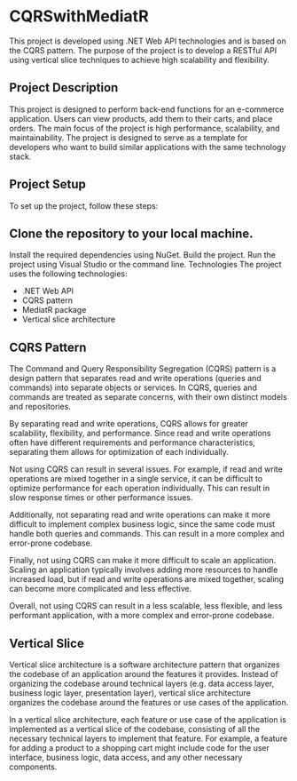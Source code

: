 # CQRSwithMediatR

This project is developed using .NET Web API technologies and is based on the CQRS pattern. The purpose of the project is to develop a RESTful API using vertical slice techniques to achieve high scalability and flexibility.

## Project Description
This project is designed to perform back-end functions for an e-commerce application. Users can view products, add them to their carts, and place orders. The main focus of the project is high performance, scalability, and maintainability. The project is designed to serve as a template for developers who want to build similar applications with the same technology stack.

## Project Setup
To set up the project, follow these steps:

## Clone the repository to your local machine.
Install the required dependencies using NuGet.
Build the project.
Run the project using Visual Studio or the command line.
Technologies
The project uses the following technologies:

* .NET Web API
* CQRS pattern
* MediatR package
* Vertical slice architecture

## CQRS Pattern
The Command and Query Responsibility Segregation (CQRS) pattern is a design pattern that separates read and write operations (queries and commands) into separate objects or services. In CQRS, queries and commands are treated as separate concerns, with their own distinct models and repositories.

By separating read and write operations, CQRS allows for greater scalability, flexibility, and performance. Since read and write operations often have different requirements and performance characteristics, separating them allows for optimization of each individually.

Not using CQRS can result in several issues. For example, if read and write operations are mixed together in a single service, it can be difficult to optimize performance for each operation individually. This can result in slow response times or other performance issues.

Additionally, not separating read and write operations can make it more difficult to implement complex business logic, since the same code must handle both queries and commands. This can result in a more complex and error-prone codebase.

Finally, not using CQRS can make it more difficult to scale an application. Scaling an application typically involves adding more resources to handle increased load, but if read and write operations are mixed together, scaling can become more complicated and less effective.

Overall, not using CQRS can result in a less scalable, less flexible, and less performant application, with a more complex and error-prone codebase.

## Vertical Slice
Vertical slice architecture is a software architecture pattern that organizes the codebase of an application around the features it provides. Instead of organizing the codebase around technical layers (e.g. data access layer, business logic layer, presentation layer), vertical slice architecture organizes the codebase around the features or use cases of the application.

In a vertical slice architecture, each feature or use case of the application is implemented as a vertical slice of the codebase, consisting of all the necessary technical layers to implement that feature. For example, a feature for adding a product to a shopping cart might include code for the user interface, business logic, data access, and any other necessary components.
